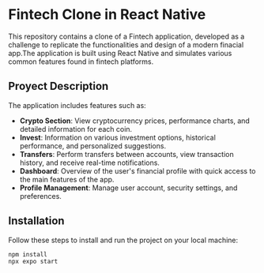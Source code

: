# Fintech Clone in React Native

This repository contains a clone of a Fintech application, developed as a challenge to replicate the functionalities 
and design of a modern finacial app.The application is built using React Native and simulates various common features 
found in fintech platforms.

## Proyect Description

The application includes features such as:

- **Crypto Section**: View cryptocurrency prices, performance charts, and detailed information for each coin.
- **Invest**: Information on various investment options, historical performance, and personalized suggestions.
- **Transfers**: Perform transfers between accounts, view transaction history, and receive real-time notifications.
- **Dashboard**: Overview of the user's financial profile with quick access to the main features of the app.
- **Profile Management**: Manage user account, security settings, and preferences.

## Installation

Follow these steps to install and run the project on your local machine:

```sh
npm install
npx expo start

